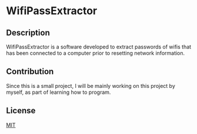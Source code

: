 # WifiPassExtractor

## Description

WifiPassExtractor is a software developed to extract passwords of wifis that has been connected to a computer prior to resetting network information.

## Contribution

Since this is a small project, I will be mainly working on this project by myself, as part of learning how to program.

## License

[MIT](https://choosealicense.com/licenses/mit/)
